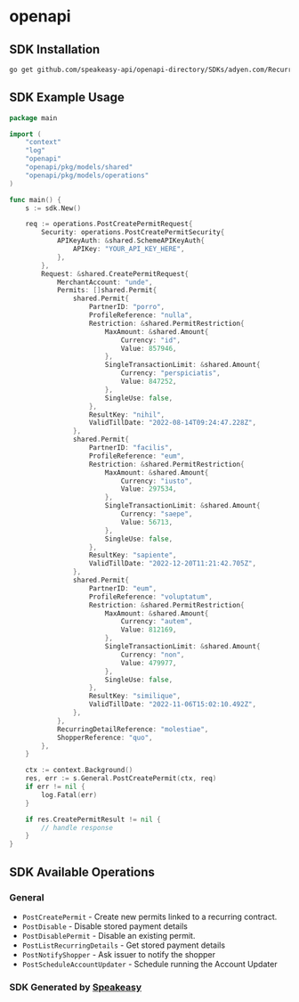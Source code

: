 # openapi

<!-- Start SDK Installation -->
## SDK Installation

```bash
go get github.com/speakeasy-api/openapi-directory/SDKs/adyen.com/RecurringService/67/go
```
<!-- End SDK Installation -->

## SDK Example Usage
<!-- Start SDK Example Usage -->
```go
package main

import (
    "context"
    "log"
    "openapi"
    "openapi/pkg/models/shared"
    "openapi/pkg/models/operations"
)

func main() {
    s := sdk.New()

    req := operations.PostCreatePermitRequest{
        Security: operations.PostCreatePermitSecurity{
            APIKeyAuth: &shared.SchemeAPIKeyAuth{
                APIKey: "YOUR_API_KEY_HERE",
            },
        },
        Request: &shared.CreatePermitRequest{
            MerchantAccount: "unde",
            Permits: []shared.Permit{
                shared.Permit{
                    PartnerID: "porro",
                    ProfileReference: "nulla",
                    Restriction: &shared.PermitRestriction{
                        MaxAmount: &shared.Amount{
                            Currency: "id",
                            Value: 857946,
                        },
                        SingleTransactionLimit: &shared.Amount{
                            Currency: "perspiciatis",
                            Value: 847252,
                        },
                        SingleUse: false,
                    },
                    ResultKey: "nihil",
                    ValidTillDate: "2022-08-14T09:24:47.228Z",
                },
                shared.Permit{
                    PartnerID: "facilis",
                    ProfileReference: "eum",
                    Restriction: &shared.PermitRestriction{
                        MaxAmount: &shared.Amount{
                            Currency: "iusto",
                            Value: 297534,
                        },
                        SingleTransactionLimit: &shared.Amount{
                            Currency: "saepe",
                            Value: 56713,
                        },
                        SingleUse: false,
                    },
                    ResultKey: "sapiente",
                    ValidTillDate: "2022-12-20T11:21:42.705Z",
                },
                shared.Permit{
                    PartnerID: "eum",
                    ProfileReference: "voluptatum",
                    Restriction: &shared.PermitRestriction{
                        MaxAmount: &shared.Amount{
                            Currency: "autem",
                            Value: 812169,
                        },
                        SingleTransactionLimit: &shared.Amount{
                            Currency: "non",
                            Value: 479977,
                        },
                        SingleUse: false,
                    },
                    ResultKey: "similique",
                    ValidTillDate: "2022-11-06T15:02:10.492Z",
                },
            },
            RecurringDetailReference: "molestiae",
            ShopperReference: "quo",
        },
    }

    ctx := context.Background()
    res, err := s.General.PostCreatePermit(ctx, req)
    if err != nil {
        log.Fatal(err)
    }

    if res.CreatePermitResult != nil {
        // handle response
    }
}
```
<!-- End SDK Example Usage -->

<!-- Start SDK Available Operations -->
## SDK Available Operations


### General

* `PostCreatePermit` - Create new permits linked to a recurring contract.
* `PostDisable` - Disable stored payment details
* `PostDisablePermit` - Disable an existing permit.
* `PostListRecurringDetails` - Get stored payment details
* `PostNotifyShopper` - Ask issuer to notify the shopper
* `PostScheduleAccountUpdater` - Schedule running the Account Updater
<!-- End SDK Available Operations -->

### SDK Generated by [Speakeasy](https://docs.speakeasyapi.dev/docs/using-speakeasy/client-sdks)
